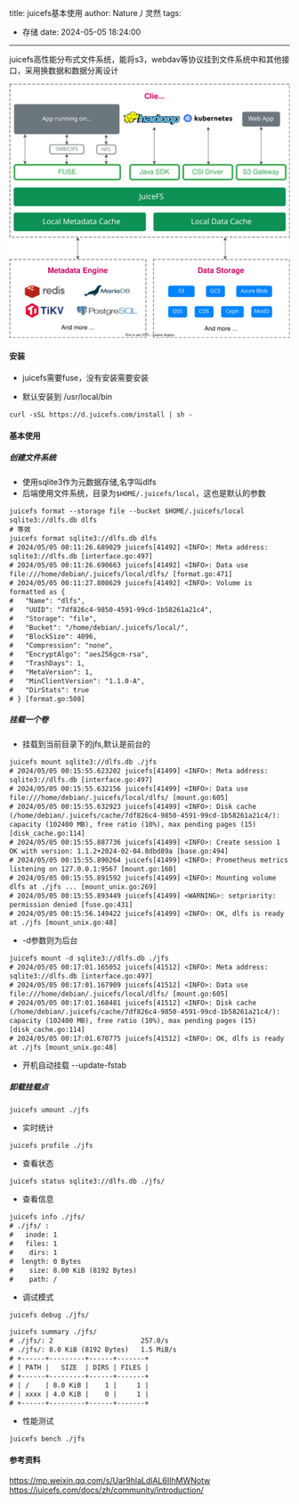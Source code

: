 title: juicefs基本使用
author: Nature丿灵然
tags:
  - 存储
date: 2024-05-05 18:24:00
---

juicefs高性能分布式文件系统，能将s3，webdav等协议挂到文件系统中和其他接口，采用换数据和数据分离设计

<!--more-->

![alt text](../images/juicefs基本使用-1.svg)

#### 安装

- juicefs需要fuse，没有安装需要安装

- 默认安装到 /usr/local/bin

```shell
curl -sSL https://d.juicefs.com/install | sh -
```

#### 基本使用

##### 创建文件系统

- 使用sqlite3作为元数据存储,名字叫dlfs
- 后端使用文件系统，目录为`$HOME/.juicefs/local`，这也是默认的参数

```shell
juicefs format --storage file --bucket $HOME/.juicefs/local sqlite3://dlfs.db dlfs
# 等效
juicefs format sqlite3://dlfs.db dlfs
# 2024/05/05 00:11:26.689029 juicefs[41492] <INFO>: Meta address: sqlite3://dlfs.db [interface.go:497]
# 2024/05/05 00:11:26.690663 juicefs[41492] <INFO>: Data use file:///home/debian/.juicefs/local/dlfs/ [format.go:471]
# 2024/05/05 00:11:27.808629 juicefs[41492] <INFO>: Volume is formatted as {
#   "Name": "dlfs",
#   "UUID": "7df826c4-9850-4591-99cd-1b58261a21c4",
#   "Storage": "file",
#   "Bucket": "/home/debian/.juicefs/local/",
#   "BlockSize": 4096,
#   "Compression": "none",
#   "EncryptAlgo": "aes256gcm-rsa",
#   "TrashDays": 1,
#   "MetaVersion": 1,
#   "MinClientVersion": "1.1.0-A",
#   "DirStats": true
# } [format.go:508]
```

##### 挂载一个卷

- 挂载到当前目录下的jfs,默认是前台的

```shell
juicefs mount sqlite3://dlfs.db ./jfs
# 2024/05/05 00:15:55.623202 juicefs[41499] <INFO>: Meta address: sqlite3://dlfs.db [interface.go:497]
# 2024/05/05 00:15:55.632156 juicefs[41499] <INFO>: Data use file:///home/debian/.juicefs/local/dlfs/ [mount.go:605]
# 2024/05/05 00:15:55.632923 juicefs[41499] <INFO>: Disk cache (/home/debian/.juicefs/cache/7df826c4-9850-4591-99cd-1b58261a21c4/): capacity (102400 MB), free ratio (10%), max pending pages (15) [disk_cache.go:114]
# 2024/05/05 00:15:55.887736 juicefs[41499] <INFO>: Create session 1 OK with version: 1.1.2+2024-02-04.8dbd89a [base.go:494]
# 2024/05/05 00:15:55.890264 juicefs[41499] <INFO>: Prometheus metrics listening on 127.0.0.1:9567 [mount.go:160]
# 2024/05/05 00:15:55.891592 juicefs[41499] <INFO>: Mounting volume dlfs at ./jfs ... [mount_unix.go:269]
# 2024/05/05 00:15:55.893449 juicefs[41499] <WARNING>: setpriority: permission denied [fuse.go:431]
# 2024/05/05 00:15:56.149422 juicefs[41499] <INFO>: OK, dlfs is ready at ./jfs [mount_unix.go:48]
```

- -d参数则为后台

```shell
juicefs mount -d sqlite3://dlfs.db ./jfs
# 2024/05/05 00:17:01.165052 juicefs[41512] <INFO>: Meta address: sqlite3://dlfs.db [interface.go:497]
# 2024/05/05 00:17:01.167909 juicefs[41512] <INFO>: Data use file:///home/debian/.juicefs/local/dlfs/ [mount.go:605]
# 2024/05/05 00:17:01.168481 juicefs[41512] <INFO>: Disk cache (/home/debian/.juicefs/cache/7df826c4-9850-4591-99cd-1b58261a21c4/): capacity (102400 MB), free ratio (10%), max pending pages (15) [disk_cache.go:114]
# 2024/05/05 00:17:01.670775 juicefs[41512] <INFO>: OK, dlfs is ready at ./jfs [mount_unix.go:48]
```

- 开机自动挂载 --update-fstab

##### 卸载挂载点

```shell
juicefs umount ./jfs
```

- 实时统计

```shell
juicefs profile ./jfs
```

- 查看状态

```shell
juicefs status sqlite3://dlfs.db ./jfs/
```

- 查看信息

```shell
juicefs info ./jfs/
# ./jfs/ :
#   inode: 1
#   files: 1
#    dirs: 1
#  length: 0 Bytes
#    size: 8.00 KiB (8192 Bytes)
#    path: /
```

- 调试模式

```shell
juicefs debug ./jfs/
```

```shell
juicefs summary ./jfs/
# ./jfs/: 2                      257.0/s
# ./jfs/: 8.0 KiB (8192 Bytes)   1.5 MiB/s
# +------+---------+------+-------+
# | PATH |   SIZE  | DIRS | FILES |
# +------+---------+------+-------+
# | /    | 8.0 KiB |    1 |     1 |
# | xxxx | 4.0 KiB |    0 |     1 |
# +------+---------+------+-------+
```

- 性能测试

```shell
juicefs bench ./jfs
```

#### 参考资料

<https://mp.weixin.qq.com/s/Uar9hlaLdlAL6IIhMWNotw>
<https://juicefs.com/docs/zh/community/introduction/>
